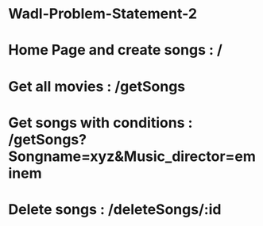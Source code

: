 # Wadl-Problem-Statement-2

# Home Page and create songs : /
# Get all movies : /getSongs
# Get songs with conditions : /getSongs?Songname=xyz&Music_director=eminem
# Delete songs : /deleteSongs/:id
